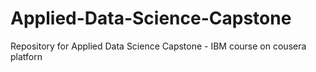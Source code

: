 # Applied-Data-Science-Capstone
Repository for Applied Data Science Capstone - IBM course on cousera platforn
